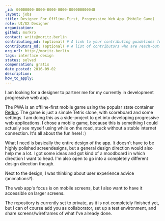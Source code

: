 ```yaml
---
_id: 00000000-0000-0000-0000-000000000048
layout: jobs
title: Designer For Offline-First, Progressive Web App (Mobile Game)
role: UI/UX Designer
organization:
github: morkro
contact: write@moritz.berlin
contributing_md: (optional) # A link to your contributing guidelines for newcomers
contributors_md: (optional) # A list of contributors who are reach-out-able.
org_url: http://moritz.berlin
tags: interface design
status: solved
compensation: gratis
date_posted: 2016-09-02
description:
how_to_apply:
---
```


I am looking for a designer to partner me for my currently in development progressive web app.

The PWA is an offline-first mobile game using the popular state container [Redux](http://redux.js.org). The game is just a simple Tetris clone, with scoreboard and some settings. I am doing this as a side-project to get into developing progressive web applications. I chose a mobile game, because this is something I could actually see myself using while on the road, stuck without a stable internet connection. It's all about the fun here! :)

What I need is basically the entire design of the app. It doesn't have to be highly polished screendesigns, but a general design direction would also help me a lot. I got some ideas and got kind of a moodboard in which direction I want to head. I'm also open to go into a completely different design direction though.

Next to the design, I was thinking about user experience advice (animations?).

The web app's focus is on mobile screens, but I also want to have it accessible on larger screens.

The repository is currently set to private, as it is not completely finished yet, but I can of course add you as collaborator, set up a test environment, and share screens/wireframes of what I've already done.
